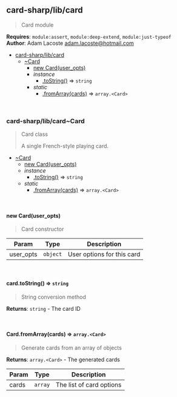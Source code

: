 
<br><a name="module_card-sharp/lib/card"></a>

## card-sharp/lib/card
> Card module

**Requires**: <code>module:assert</code>, <code>module:deep-extend</code>, <code>module:just-typeof</code>  
**Author**: Adam Lacoste <adam.lacoste@hotmail.com>  

* [card-sharp/lib/card](#module_card-sharp/lib/card)
    * [~Card](#module_card-sharp/lib/card..Card)
        * [new Card(user_opts)](#new_module_card-sharp/lib/card..Card_new)
        * _instance_
            * [.toString()](#module_card-sharp/lib/card..Card+toString) ⇒ <code>string</code>
        * _static_
            * [.fromArray(cards)](#module_card-sharp/lib/card..Card.fromArray) ⇒ <code>array.&lt;Card&gt;</code>


<br><a name="module_card-sharp/lib/card..Card"></a>

### card-sharp/lib/card~Card
> Card class
> 
>  A single French-style playing card.


* [~Card](#module_card-sharp/lib/card..Card)
    * [new Card(user_opts)](#new_module_card-sharp/lib/card..Card_new)
    * _instance_
        * [.toString()](#module_card-sharp/lib/card..Card+toString) ⇒ <code>string</code>
    * _static_
        * [.fromArray(cards)](#module_card-sharp/lib/card..Card.fromArray) ⇒ <code>array.&lt;Card&gt;</code>


<br><a name="new_module_card-sharp/lib/card..Card_new"></a>

#### new Card(user_opts)
> Card constructor


| Param | Type | Description |
| --- | --- | --- |
| user_opts | <code>object</code> | User options for this card |


<br><a name="module_card-sharp/lib/card..Card+toString"></a>

#### card.toString() ⇒ <code>string</code>
> String conversion method

**Returns**: <code>string</code> - The card ID  

<br><a name="module_card-sharp/lib/card..Card.fromArray"></a>

#### Card.fromArray(cards) ⇒ <code>array.&lt;Card&gt;</code>
> Generate cards from an array of objects

**Returns**: <code>array.&lt;Card&gt;</code> - The generated cards  

| Param | Type | Description |
| --- | --- | --- |
| cards | <code>array</code> | The list of card options |

